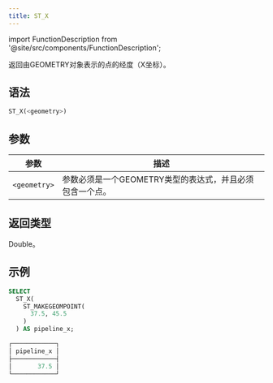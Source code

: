 ```yaml
---
title: ST_X
---
```

import FunctionDescription from '@site/src/components/FunctionDescription';

<FunctionDescription description="引入或更新: v1.2.458"/>

返回由GEOMETRY对象表示的点的经度（X坐标）。

## 语法

```sql
ST_X(<geometry>)
```

## 参数

| 参数         | 描述                                                                          |
|--------------|-------------------------------------------------------------------------------|
| `<geometry>` | 参数必须是一个GEOMETRY类型的表达式，并且必须包含一个点。                      |

## 返回类型

Double。

## 示例

```sql
SELECT
  ST_X(
    ST_MAKEGEOMPOINT(
      37.5, 45.5
    )
  ) AS pipeline_x;

┌────────────┐
│ pipeline_x │
├────────────┤
│       37.5 │
└────────────┘
```
